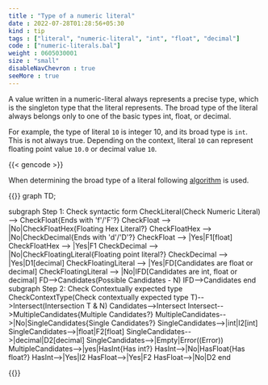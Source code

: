 ```yaml
---
title : "Type of a numeric literal"
date : 2022-07-28T01:28:56+05:30
kind : tip 
tags : ["literal", "numeric-literal", "int", "float", "decimal"]
code : ["numeric-literals.bal"]
weight : 0605030001
size : "small"
disableNavChevron : true 
seeMore : true
---
```


A value written in a numeric-literal always represents a precise type, which is the singleton type that the literal represents. The broad type of the literal always belongs only to one of the basic types int, float, or decimal. 

For example, the type of literal `10` is integer 10, and its broad type is `int`. This is not always true. Depending on the context, literal `10` can represent floating point value `10.0` or decimal value `10`. 

<!--more-->

{{< gencode >}}

When determining the broad type of a literal following [algorithm](https://ballerina.io/spec/lang/master/#numeric-literal) is used.


{{<mermaid>}}
graph TD;

 subgraph Step 1: Check syntactic form
  CheckLiteral(Check Numeric Literal) --> CheckFloat{Ends with 'f'/'F'?}
  CheckFloat --> |No|CheckFloatHex{Floating Hex Literal?}
  CheckFloatHex --> |No|CheckDecimal{Ends with 'd'/'D'?}
  CheckFloat --> |Yes|F1[float]
  CheckFloatHex --> |Yes|F1
  CheckDecimal --> |No|CheckFloatingLiteral{Floating point literal?}
  CheckDecimal --> |Yes|D1[decimal]
  CheckFloatingLiteral --> |Yes|FD[Candidates are float or decimal]
  CheckFloatingLiteral --> |No|IFD[Candidates are int, float or decimal]
  FD-->Candidates(Possible Candidates - N)
  IFD-->Candidates
 end
 subgraph Step 2: Check Contextually expected type
  CheckContextType(Check contextually expected type T)-->Intersect(Intersection T & N)
  Candidates-->Intersect
  Intersect-->MultipleCandidates{Multiple Candidates?}
  MultipleCandidates-->|No|SingleCandidates{Single Candidates?}
  SingleCandidates-->|int|I2[int]
  SingleCandidates-->|float|F2[float]
  SingleCandidates-->|decimal|D2[decimal]
  SingleCandidates-->|Empty|Error((Error))
  MultipleCandidates-->|yes|HasInt{Has int?}
  HasInt-->|No|HasFloat{Has float?}
  HasInt-->|Yes|I2
  HasFloat-->|Yes|F2
  HasFloat-->|No|D2
end

 {{</mermaid>}}
